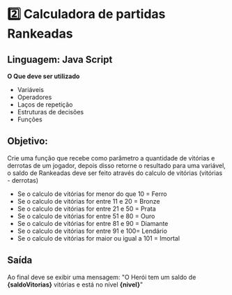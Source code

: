 # 2️⃣ Calculadora de partidas Rankeadas 

## Linguagem: Java Script

**O Que deve ser utilizado**
- Variáveis
- Operadores
- Laços de repetição
- Estruturas de decisões
- Funções

## Objetivo:

Crie uma função que recebe como parâmetro a quantidade de vitórias e derrotas de um jogador,
depois disso retorne o resultado para uma variável, o saldo de Rankeadas deve ser feito através do calculo de vitórias (vitórias - derrotas)

- Se o calculo de vitórias for menor do que 10 = Ferro
- Se o calculo de vitórias for entre 11 e 20 = Bronze
- Se o calculo de vitórias for entre 21 e 50 = Prata
- Se o calculo de vitórias for entre 51 e 80 = Ouro
- Se o calculo de vitórias for entre 81 e 90 = Diamante
- Se o calculo de vitórias for entre 91 e 100= Lendário
- Se o calculo de vitórias for maior ou igual a 101 = Imortal

## Saída

Ao final deve se exibir uma mensagem:
"O Herói tem um saldo de **{saldoVitorias}** vitórias e está no nível  **{nivel}**"
